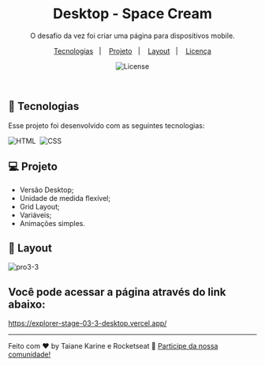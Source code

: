<h1 align="center"> Desktop - Space Cream </h1>

<p align="center">
O desafio da vez foi criar uma página para dispositivos mobile.
</p>

<p align="center">
  <a href="#-tecnologias">Tecnologias</a>&nbsp;&nbsp;&nbsp;|&nbsp;&nbsp;&nbsp;
  <a href="#-projeto">Projeto</a>&nbsp;&nbsp;&nbsp;|&nbsp;&nbsp;&nbsp;
  <a href="#-layout">Layout</a>&nbsp;&nbsp;&nbsp;|&nbsp;&nbsp;&nbsp;
  <a href="#memo-licença">Licença</a>
</p>

<p align="center">
  <img alt="License" src="https://img.shields.io/static/v1?label=license&message=MIT&color=49AA26&labelColor=000000">
</p>

<br>

## 🚀 Tecnologias

Esse projeto foi desenvolvido com as seguintes tecnologias:

![HTML](https://img.shields.io/badge/-HTML-05122A?style=flat&logo=HTML5)&nbsp;
![CSS](https://img.shields.io/badge/-CSS-05122A?style=flat&logo=CSS3&logoColor=1572B6)&nbsp;

## 💻 Projeto

- Versão Desktop;
- Unidade de medida flexível;
- Grid Layout;
- Variáveis;
- Animações simples.


## 🔖 Layout

![pro3-3](https://user-images.githubusercontent.com/94652702/200232401-fa43747a-fa03-4ce8-b1e5-f892645b795a.png)

## Você pode acessar a página através do link abaixo:
https://explorer-stage-03-3-desktop.vercel.app/

---

Feito com ♥ by Taiane Karine e Rocketseat :wave: [Participe da nossa comunidade!](https://discord.gg/rocketseat)
